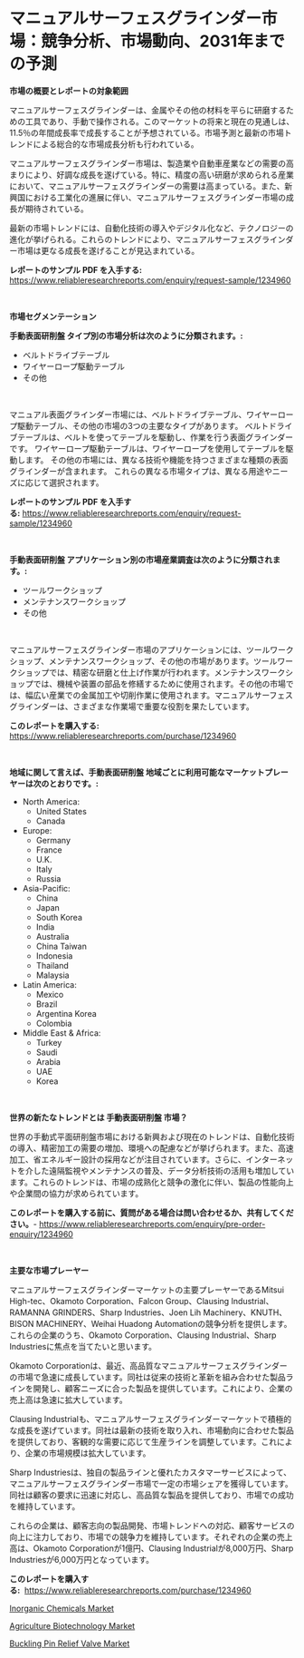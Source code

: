 <p><h1>マニュアルサーフェスグラインダー市場：競争分析、市場動向、2031年までの予測</h1></p><p><strong>市場の概要とレポートの対象範囲</strong></p>
<p><p>マニュアルサーフェスグラインダーは、金属やその他の材料を平らに研磨するための工具であり、手動で操作される。このマーケットの将来と現在の見通しは、11.5％の年間成長率で成長することが予想されている。市場予測と最新の市場トレンドによる総合的な市場成長分析も行われている。</p><p>マニュアルサーフェスグラインダー市場は、製造業や自動車産業などの需要の高まりにより、好調な成長を遂げている。特に、精度の高い研磨が求められる産業において、マニュアルサーフェスグラインダーの需要は高まっている。また、新興国における工業化の進展に伴い、マニュアルサーフェスグラインダー市場の成長が期待されている。</p><p>最新の市場トレンドには、自動化技術の導入やデジタル化など、テクノロジーの進化が挙げられる。これらのトレンドにより、マニュアルサーフェスグラインダー市場は更なる成長を遂げることが見込まれている。</p></p>
<p><strong>レポートのサンプル PDF を入手する:</strong> <a href="https://www.reliableresearchreports.com/enquiry/request-sample/1234960">https://www.reliableresearchreports.com/enquiry/request-sample/1234960</a></p>
<p>&nbsp;</p>
<p><strong>市場セグメンテーション</strong></p>
<p><strong>手動表面研削盤 タイプ別の市場分析は次のように分類されます。:</strong></p>
<p><ul><li>ベルトドライブテーブル</li><li>ワイヤーロープ駆動テーブル</li><li>その他</li></ul></p>
<p>&nbsp;</p>
<p><p>マニュアル表面グラインダー市場には、ベルトドライブテーブル、ワイヤーロープ駆動テーブル、その他の市場の3つの主要なタイプがあります。 ベルトドライブテーブルは、ベルトを使ってテーブルを駆動し、作業を行う表面グラインダーです。 ワイヤーロープ駆動テーブルは、ワイヤーロープを使用してテーブルを駆動します。 その他の市場には、異なる技術や機能を持つさまざまな種類の表面グラインダーが含まれます。 これらの異なる市場タイプは、異なる用途やニーズに応じて選択されます。</p></p>
<p><strong>レポートのサンプル PDF を入手する:</strong>&nbsp;<a href="https://www.reliableresearchreports.com/enquiry/request-sample/1234960">https://www.reliableresearchreports.com/enquiry/request-sample/1234960</a></p>
<p>&nbsp;</p>
<p><strong> 手動表面研削盤 アプリケーション別の市場産業調査は次のように分類されます。:</strong></p>
<p><ul><li>ツールワークショップ</li><li>メンテナンスワークショップ</li><li>その他</li></ul></p>
<p>&nbsp;</p>
<p><p>マニュアルサーフェスグラインダー市場のアプリケーションには、ツールワークショップ、メンテナンスワークショップ、その他の市場があります。ツールワークショップでは、精密な研磨と仕上げ作業が行われます。メンテナンスワークショップでは、機械や装置の部品を修繕するために使用されます。その他の市場では、幅広い産業での金属加工や切削作業に使用されます。マニュアルサーフェスグラインダーは、さまざまな作業場で重要な役割を果たしています。</p></p>
<p><strong>このレポートを購入する:</strong>&nbsp; <a href="https://www.reliableresearchreports.com/purchase/1234960">https://www.reliableresearchreports.com/purchase/1234960</a></p>
<p>&nbsp;</p>
<p><strong>地域に関して言えば、手動表面研削盤 地域ごとに利用可能なマーケットプレーヤーは次のとおりです。:</strong></p>
<p><ul>
    <li>
        North America:
        <ul>
            <li>United States</li>
            <li>Canada</li>
        </ul>
    </li>
    <li>
        Europe:
        <ul>
            <li>Germany</li>
            <li>France</li>
            <li>U.K.</li>
            <li>Italy</li>
            <li>Russia</li>
        </ul>
    </li>
    <li>
        Asia-Pacific:
        <ul>
            <li>China</li>
            <li>Japan</li>
            <li>South Korea</li>
            <li>India</li>
            <li>Australia</li>
            <li>China Taiwan</li>
            <li>Indonesia</li>
            <li>Thailand</li>
            <li>Malaysia</li>
        </ul>
    </li>
    <li>
        Latin America:
        <ul>
            <li>Mexico</li>
            <li>Brazil</li>
            <li>Argentina Korea</li>
            <li>Colombia</li>
        </ul>
    </li>
    <li>
        Middle East & Africa:
        <ul>
            <li>Turkey</li>
            <li>Saudi</li>
            <li>Arabia</li>
            <li>UAE</li>
            <li>Korea</li>
        </ul>
    </li>
    </ul></p>
<p>&nbsp;</p>
<p><strong>世界の新たなトレンドとは 手動表面研削盤 市場？</strong></p>
<p><p>世界の手動式平面研削盤市場における新興および現在のトレンドは、自動化技術の導入、精密加工の需要の増加、環境への配慮などが挙げられます。また、高速加工、省エネルギー設計の採用などが注目されています。さらに、インターネットを介した遠隔監視やメンテナンスの普及、データ分析技術の活用も増加しています。これらのトレンドは、市場の成熟化と競争の激化に伴い、製品の性能向上や企業間の協力が求められています。</p></p>
<p><strong>このレポートを購入する前に、質問がある場合は問い合わせるか、共有してください。</strong>- <a href="https://www.reliableresearchreports.com/enquiry/pre-order-enquiry/1234960">https://www.reliableresearchreports.com/enquiry/pre-order-enquiry/1234960</a></p>
<p>&nbsp;</p>
<p><strong>主要な市場プレーヤー</strong></p>
<p><p>マニュアルサーフェスグラインダーマーケットの主要プレーヤーであるMitsui High-tec、Okamoto Corporation、Falcon Group、Clausing Industrial、RAMANNA GRINDERS、Sharp Industries、Joen Lih Machinery、KNUTH、BISON MACHINERY、Weihai Huadong Automationの競争分析を提供します。これらの企業のうち、Okamoto Corporation、Clausing Industrial、Sharp Industriesに焦点を当てたいと思います。</p><p>Okamoto Corporationは、最近、高品質なマニュアルサーフェスグラインダーの市場で急速に成長しています。同社は従来の技術と革新を組み合わせた製品ラインを開発し、顧客ニーズに合った製品を提供しています。これにより、企業の売上高は急速に拡大しています。</p><p>Clausing Industrialも、マニュアルサーフェスグラインダーマーケットで積極的な成長を遂げています。同社は最新の技術を取り入れ、市場動向に合わせた製品を提供しており、客観的な需要に応じて生産ラインを調整しています。これにより、企業の市場規模は拡大しています。</p><p>Sharp Industriesは、独自の製品ラインと優れたカスタマーサービスによって、マニュアルサーフェスグラインダー市場で一定の市場シェアを獲得しています。同社は顧客の要求に迅速に対応し、高品質な製品を提供しており、市場での成功を維持しています。</p><p>これらの企業は、顧客志向の製品開発、市場トレンドへの対応、顧客サービスの向上に注力しており、市場での競争力を維持しています。それぞれの企業の売上高は、Okamoto Corporationが1億円、Clausing Industrialが8,000万円、Sharp Industriesが6,000万円となっています。</p></p>
<p><strong>このレポートを購入する:</strong>&nbsp;&nbsp;<a href="https://www.reliableresearchreports.com/purchase/1234960">https://www.reliableresearchreports.com/purchase/1234960</a></p>
<p><p><a href="https://changeable-paste-463.notion.site/Inorganic-Chemicals-Market-Research-Report-Provides-Critical-Insights-that-can-help-Shape-Business-D-0f9e29eeb8d54f00a9aab942d64a8b9f">Inorganic Chemicals Market</a></p><p><a href="https://fuschia-pecorino-a6d.notion.site/Agriculture-Biotechnology-Market-Furnish-Information-about-Market-Size-Market-Share-Market-Dynamic-ea3987e161d846fa8c9aae44ba6d106c">Agriculture Biotechnology Market</a></p><p><a href="https://view.publitas.com/reportprime-1/buckling-pin-relief-valve-market-provides-a-comprehensive-analysis-including-a-macro-overview-of-the-market-as-well-as-micro-details-such-as-market-size-and-competitive-landscape/">Buckling Pin Relief Valve Market</a></p></p>